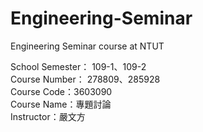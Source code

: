 # Engineering-Seminar
Engineering Seminar course at NTUT

School Semester： 109-1、109-2    
Course Number： 278809、285928   
Course Code：3603090  
Course Name：專題討論    
Instructor：嚴文方
